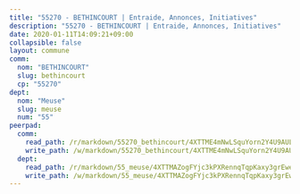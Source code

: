 ```yaml
---
title: "55270 - BETHINCOURT | Entraide, Annonces, Initiatives"
description: "55270 - BETHINCOURT | Entraide, Annonces, Initiatives"
date: 2020-01-11T14:09:21+09:00
collapsible: false
layout: commune
comm:
  nom: "BETHINCOURT"
  slug: bethincourt
  cp: "55270"
dept:
  nom: "Meuse"
  slug: meuse
  num: "55"
peerpad:
  comm:
    read_path: /r/markdown/55270_bethincourt/4XTTME4mNwLSquYorn2Y4U9AUL6LR6XJM5vTmScxfJ64jWj8a
    write_path: /w/markdown/55270_bethincourt/4XTTME4mNwLSquYorn2Y4U9AUL6LR6XJM5vTmScxfJ64jWj8a-K3TgUvs6S41imXjEFYHfHtV2TYudsxXkcohvonQdbqA846MECshYYMs8y1uwsLAHisEHPHVvU4L8kdTWzXbRG6xatecfnWjmWaA8L5VHsQPtxAmciAWB2zY1EGa2JxZS2ijnZ4rJ
  dept:
    read_path: /r/markdown/55_meuse/4XTTMAZogFYjc3kPXRennqTqpKaxy3grEwemFqg29rwkrPVit
    write_path: /w/markdown/55_meuse/4XTTMAZogFYjc3kPXRennqTqpKaxy3grEwemFqg29rwkrPVit-K3TgUKFK4U3KduRmUzLc9vHoSRQG77sF2Wbs3cyWXobZcgb6TfASJcGDPror5ZZanBF6Mpjeq1Ushd16Pu9ha9F7F38qzhQqES3b79Xt7LuU1tzmWNED66pWnroExmsHxWtFur2G
---
```


